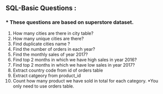 
<h2>SQL-Basic Questions :</h2>
<h3>* These questions are based on superstore dataset.</h3>

1. How many cities are there in city table?
2. How many unique cities are there?
3. Find duplicate cities name ?
4. Find the number of orders in each year?
5. Find the monthly sales of year 2017?
6. Find top 2 months in which we have high sales in year 2016?
7. Find top 2 months in which we have low sales in year 2017?
8. Extract country code from id of orders table
9. Extract catgeory from product_id
10. Count how many product we have sold in total for each category. *You only need to use orders table.

